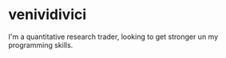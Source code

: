 # venividivici
I'm a quantitative research trader, looking to get stronger un my programming skills. 
